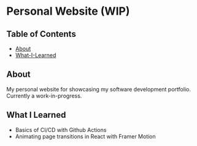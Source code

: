 # Personal Website (WIP)

## Table of Contents
- [About](#About)
- [What-I-Learned](#What-I-Learned)

## About
My personal website for showcasing my software development portfolio. Currently a work-in-progress. 

## What I Learned
 - Basics of CI/CD with Github Actions
 - Animating page transitions in React with Framer Motion

